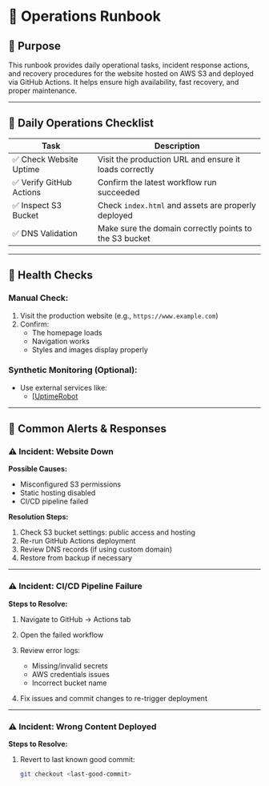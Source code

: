 # 🧰 Operations Runbook

## 📘 Purpose

This runbook provides daily operational tasks, incident response actions, and recovery procedures for the website hosted on AWS S3 and deployed via GitHub Actions. It helps ensure high availability, fast recovery, and proper maintenance.

---

## 📅 Daily Operations Checklist

| Task                       | Description                                               |
|----------------------------|-----------------------------------------------------------|
| ✅ Check Website Uptime    | Visit the production URL and ensure it loads correctly    |
| ✅ Verify GitHub Actions   | Confirm the latest workflow run succeeded                 |
| ✅ Inspect S3 Bucket       | Check `index.html` and assets are properly deployed       |
| ✅ DNS Validation          | Make sure the domain correctly points to the S3 bucket    |

---

## 🚦 Health Checks

### Manual Check:
1. Visit the production website (e.g., `https://www.example.com`)
2. Confirm:
   - The homepage loads
   - Navigation works
   - Styles and images display properly

### Synthetic Monitoring (Optional):
- Use external services like:
  - [[UptimeRobot](https://uptimerobot.com/](https://stats.uptimerobot.com/GyAZgz1U6C))
 

---

## 🚨 Common Alerts & Responses

### ⚠️ Incident: Website Down

**Possible Causes:**
- Misconfigured S3 permissions
- Static hosting disabled
- CI/CD pipeline failed


**Resolution Steps:**
1. Check S3 bucket settings: public access and hosting
2. Re-run GitHub Actions deployment
3. Review DNS records (if using custom domain)
4. Restore from backup if necessary

---

### ⚠️ Incident: CI/CD Pipeline Failure

**Steps to Resolve:**
1. Navigate to GitHub → Actions tab
2. Open the failed workflow
3. Review error logs:
   - Missing/invalid secrets
   - AWS credentials issues
   - Incorrect bucket name

4. Fix issues and commit changes to re-trigger deployment

---

### ⚠️ Incident: Wrong Content Deployed

**Steps to Resolve:**
1. Revert to last known good commit:
   ```bash
   git checkout <last-good-commit>
